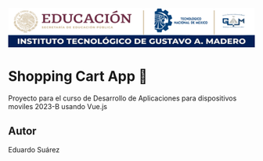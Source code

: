 <center>
<img src="https://raw.githubusercontent.com/EduardoSuarez09/VueJs-ShoppingCart/32bc88b8edcc301883135d2b54138c3f2c5f2fac/public/img/ITGAM%20BANNER.PNG"
alt="Itgam Banner"/> 
</center>


# Shopping Cart App 🛒

Proyecto para el curso de Desarrollo de Aplicaciones 
para dispositivos moviles 2023-B usando Vue.js

## Autor 

Eduardo Suárez 
